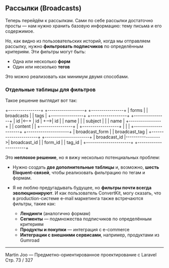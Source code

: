 ## Рассылки (Broadcasts)

Теперь перейдём к рассылкам. Сами по себе рассылки достаточно просты —
нам нужно хранить базовую информацию: тему письма и его содержимое.

Но, как видно из пользовательских историй, когда мы отправляем рассылку,
нужно **фильтровать подписчиков** по определённым критериям. Эти фильтры могут быть:

* Одна или несколько **форм**
* Один или несколько **тегов**

Это можно реализовать как минимум двумя способами.

### Отдельные таблицы для фильтров

Такое решение выглядит вот так:

+----------------+        +------------------+        +----------------+
|    forms       |        |    broadcasts    |        |      tags      |
+----------------+        +------------------+        +----------------+
| id             |<--+    | id               |    +-->| id             |
| name           |   |    | subject          |    |   | name           |
+----------------+   |    | content          |    |   +----------------+
                     |    +------------------+    |
                     |                            |
+---------------------+                    +---------------------+
|  broadcast_form      |                  |   broadcast_tag       |
+----------------------+                  +----------------------+
| broadcast_id         |----------------->| broadcast_id         |
| form_id              |                  | tag_id               |
+----------------------+                  +----------------------+

Это **неплохое решение**, но я вижу несколько потенциальных проблем:

* Нужно создать **две дополнительные таблицы** и, возможно, **шесть Eloquent-связей**,
  чтобы реализовать фильтрацию по тегам и формам.

* Я не люблю предугадывать будущее, но **фильтры почти всегда эволюционируют**.
  И как пользователь ConvertKit, могу сказать, что в production-системе e-mail маркетинга
  также встречаются фильтры, такие как:

  * **Лендинги** (аналогично формам)
  * **Сегменты** — подмножества подписчиков по определённым критериям
  * **Продукты и покупки** — интеграция с e-commerce
  * **Интеграции с внешними сервисами**, например, продуктами из Gumroad

---

Martin Joo — Предметно-ориентированное проектирование с Laravel
Стр. 73 / 327

